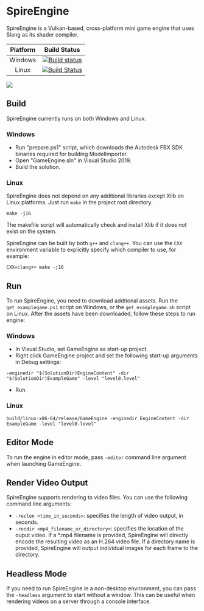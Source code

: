 # SpireEngine




SpireEngine is a Vulkan-based, cross-platform mini game engine that uses Slang as its shader compiler.

| Platform | Build Status |
|:--------:|:------------:|
| Windows | [![Build status](https://ci.appveyor.com/api/projects/status/cde7o78cyqxbaius?svg=true)](https://ci.appveyor.com/project/csyonghe/spire-engine) |
| Linux | [![Build Status](https://travis-ci.com/spire-engine/spire-engine.svg?branch=master)](https://travis-ci.com/spire-engine/spire-engine) |

![](https://github.com/csyonghe/SpireMiniEngineExtBinaries/blob/master/screenshot1.png)

## Build
SpireEngine currently runs on both Windows and Linux.
### Windows
- Run "prepare.ps1" script, which downloads the Autodesk FBX SDK binaries required for building ModelImporter.
- Open "GameEngine.sln" in Visual Studio 2019.
- Build the solution. 
### Linux
SpireEngine does not depend on any additional libraries except Xlib on Linux platforms. Just run `make` in the project root directory.
```
make -j16
```
The makefile script will automatically check and install Xlib if it does not exist on the system.

SpireEngine can be built by both `g++` and `clang++`. You can use the `CXX` environment variable to explicitly specify which compiler to use, for example:
```
CXX=clang++ make -j16
```

## Run
To run SpireEngine, you need to download addtional assets. Run the `get_examplegame.ps1` script on Windows, or the `get_examplegame.sh` script on Linux. After the assets have been downloaded, follow these steps to run engine:

### Windows
- In Visual Studio, set GameEngine as start-up project.
- Right click GameEngine project and set the following start-up arguments in Debug settings:
```
-enginedir "$(SolutionDir)EngineContent" -dir "$(SolutionDir)ExampleGame" -level "level0.level"
```
- Run.

### Linux
```
build/linux-x86-64/release/GameEngine -enginedir EngineContent -dir ExampleGame -level "level0.level"
```

## Editor Mode
To run the engine in editor mode, pass `-editor` command line argument when launching GameEngine.

## Render Video Output
SpireEngine supports rendering to video files. You can use the following command line arguments:
- `-reclen <time_in_seconds>`: specifies the length of video output, in seconds.
- `-recdir <mp4_filename_or_directory>`: specifies the location of the ouput video. If a *.mp4 filename is provided, SpireEngine will directly encode the resulting video as an H.264 video file. If a directory name is provided, SpireEngine will output individual images for each frame to the directory.

## Headless Mode
If you need to run SpireEngine in a non-desktop environment, you can pass the `-headless` argument to start without a window. This can be useful when rendering videos on a server through a console interface.
